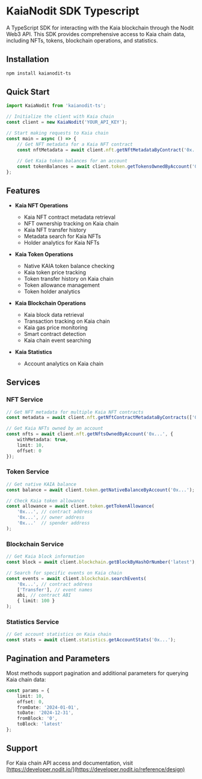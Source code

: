 # KaiaNodit SDK Typescript

A TypeScript SDK for interacting with the Kaia blockchain through the Nodit Web3 API. This SDK provides comprehensive access to Kaia chain data, including NFTs, tokens, blockchain operations, and statistics.

## Installation

```bash
npm install kaianodit-ts
```

## Quick Start

```typescript
import KaiaNodit from 'kaianodit-ts';

// Initialize the client with Kaia chain
const client = new KaiaNodit('YOUR_API_KEY');

// Start making requests to Kaia chain
const main = async () => {
    // Get NFT metadata for a Kaia NFT contract
    const nftMetadata = await client.nft.getNftMetadataByContract('0x...');
    
    // Get Kaia token balances for an account
    const tokenBalances = await client.token.getTokensOwnedByAccount('0x...');
};
```

## Features

- **Kaia NFT Operations**
  - Kaia NFT contract metadata retrieval
  - NFT ownership tracking on Kaia chain
  - Kaia NFT transfer history
  - Metadata search for Kaia NFTs
  - Holder analytics for Kaia NFTs

- **Kaia Token Operations**
  - Native KAIA token balance checking
  - Kaia token price tracking
  - Token transfer history on Kaia chain
  - Token allowance management
  - Token holder analytics

- **Kaia Blockchain Operations**
  - Kaia block data retrieval
  - Transaction tracking on Kaia chain
  - Kaia gas price monitoring
  - Smart contract detection
  - Kaia chain event searching

- **Kaia Statistics**
  - Account analytics on Kaia chain

## Services

### NFT Service

```typescript
// Get NFT metadata for multiple Kaia NFT contracts
const metadata = await client.nft.getNftContractMetadataByContracts(['0x...', '0x...']);

// Get Kaia NFTs owned by an account
const nfts = await client.nft.getNftsOwnedByAccount('0x...', {
    withMetadata: true,
    limit: 10,
    offset: 0
});
```

### Token Service

```typescript
// Get native KAIA balance
const balance = await client.token.getNativeBalanceByAccount('0x...');

// Check Kaia token allowance
const allowance = await client.token.getTokenAllowance(
    '0x...', // contract address
    '0x...', // owner address
    '0x...'  // spender address
);
```

### Blockchain Service

```typescript
// Get Kaia block information
const block = await client.blockchain.getBlockByHashOrNumber('latest');

// Search for specific events on Kaia chain
const events = await client.blockchain.searchEvents(
    '0x...', // contract address
    ['Transfer'], // event names
    abi, // contract ABI
    { limit: 100 }
);
```

### Statistics Service

```typescript
// Get account statistics on Kaia chain
const stats = await client.statistics.getAccountStats('0x...');
```

## Pagination and Parameters

Most methods support pagination and additional parameters for querying Kaia chain data:

```typescript
const params = {
    limit: 10,
    offset: 0,
    fromDate: '2024-01-01',
    toDate: '2024-12-31',
    fromBlock: '0',
    toBlock: 'latest'
};
```

## Support

For Kaia chain API access and documentation, visit [https://developer.nodit.io/](https://developer.nodit.io/reference/design)
